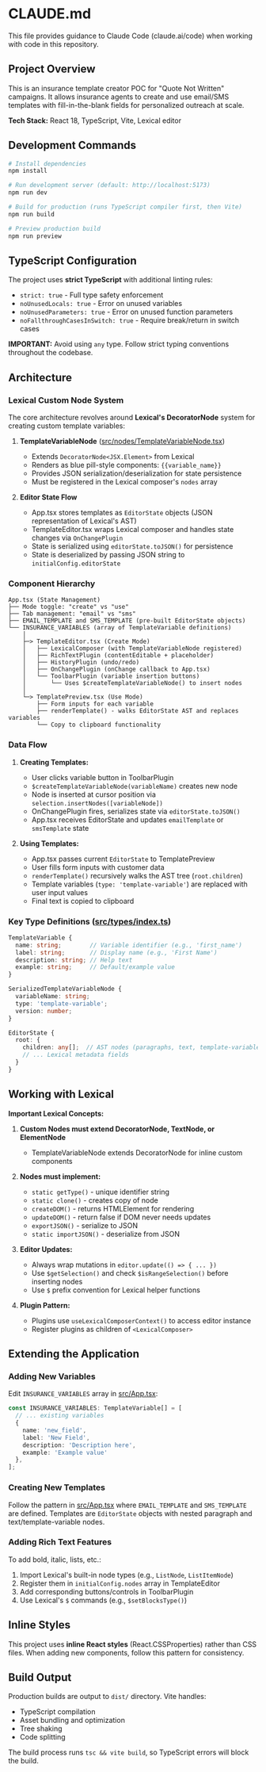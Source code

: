 # CLAUDE.md

This file provides guidance to Claude Code (claude.ai/code) when working with code in this repository.

## Project Overview

This is an insurance template creator POC for "Quote Not Written" campaigns. It allows insurance agents to create and use email/SMS templates with fill-in-the-blank fields for personalized outreach at scale.

**Tech Stack:** React 18, TypeScript, Vite, Lexical editor

## Development Commands

```bash
# Install dependencies
npm install

# Run development server (default: http://localhost:5173)
npm run dev

# Build for production (runs TypeScript compiler first, then Vite)
npm run build

# Preview production build
npm run preview
```

## TypeScript Configuration

The project uses **strict TypeScript** with additional linting rules:
- `strict: true` - Full type safety enforcement
- `noUnusedLocals: true` - Error on unused variables
- `noUnusedParameters: true` - Error on unused function parameters
- `noFallthroughCasesInSwitch: true` - Require break/return in switch cases

**IMPORTANT:** Avoid using `any` type. Follow strict typing conventions throughout the codebase.

## Architecture

### Lexical Custom Node System

The core architecture revolves around **Lexical's DecoratorNode** system for creating custom template variables:

1. **TemplateVariableNode** ([src/nodes/TemplateVariableNode.tsx](src/nodes/TemplateVariableNode.tsx))
   - Extends `DecoratorNode<JSX.Element>` from Lexical
   - Renders as blue pill-style components: `{{variable_name}}`
   - Provides JSON serialization/deserialization for state persistence
   - Must be registered in the Lexical composer's `nodes` array

2. **Editor State Flow**
   - App.tsx stores templates as `EditorState` objects (JSON representation of Lexical's AST)
   - TemplateEditor.tsx wraps Lexical composer and handles state changes via `OnChangePlugin`
   - State is serialized using `editorState.toJSON()` for persistence
   - State is deserialized by passing JSON string to `initialConfig.editorState`

### Component Hierarchy

```
App.tsx (State Management)
├── Mode toggle: "create" vs "use"
├── Tab management: "email" vs "sms"
├── EMAIL_TEMPLATE and SMS_TEMPLATE (pre-built EditorState objects)
└── INSURANCE_VARIABLES (array of TemplateVariable definitions)
    │
    ├─> TemplateEditor.tsx (Create Mode)
    │   ├── LexicalComposer (with TemplateVariableNode registered)
    │   ├── RichTextPlugin (contentEditable + placeholder)
    │   ├── HistoryPlugin (undo/redo)
    │   ├── OnChangePlugin (onChange callback to App.tsx)
    │   └── ToolbarPlugin (variable insertion buttons)
    │       └── Uses $createTemplateVariableNode() to insert nodes
    │
    └─> TemplatePreview.tsx (Use Mode)
        ├── Form inputs for each variable
        ├── renderTemplate() - walks EditorState AST and replaces variables
        └── Copy to clipboard functionality
```

### Data Flow

1. **Creating Templates:**
   - User clicks variable button in ToolbarPlugin
   - `$createTemplateVariableNode(variableName)` creates new node
   - Node is inserted at cursor position via `selection.insertNodes([variableNode])`
   - OnChangePlugin fires, serializes state via `editorState.toJSON()`
   - App.tsx receives EditorState and updates `emailTemplate` or `smsTemplate` state

2. **Using Templates:**
   - App.tsx passes current `EditorState` to TemplatePreview
   - User fills form inputs with customer data
   - `renderTemplate()` recursively walks the AST tree (`root.children`)
   - Template variables (`type: 'template-variable'`) are replaced with user input values
   - Final text is copied to clipboard

### Key Type Definitions ([src/types/index.ts](src/types/index.ts))

```typescript
TemplateVariable {
  name: string;        // Variable identifier (e.g., 'first_name')
  label: string;       // Display name (e.g., 'First Name')
  description: string; // Help text
  example: string;     // Default/example value
}

SerializedTemplateVariableNode {
  variableName: string;
  type: 'template-variable';
  version: number;
}

EditorState {
  root: {
    children: any[];  // AST nodes (paragraphs, text, template-variables)
    // ... Lexical metadata fields
  }
}
```

## Working with Lexical

**Important Lexical Concepts:**

1. **Custom Nodes must extend DecoratorNode, TextNode, or ElementNode**
   - TemplateVariableNode extends DecoratorNode for inline custom components

2. **Nodes must implement:**
   - `static getType()` - unique identifier string
   - `static clone()` - creates copy of node
   - `createDOM()` - returns HTMLElement for rendering
   - `updateDOM()` - return false if DOM never needs updates
   - `exportJSON()` - serialize to JSON
   - `static importJSON()` - deserialize from JSON

3. **Editor Updates:**
   - Always wrap mutations in `editor.update(() => { ... })`
   - Use `$getSelection()` and check `$isRangeSelection()` before inserting nodes
   - Use `$` prefix convention for Lexical helper functions

4. **Plugin Pattern:**
   - Plugins use `useLexicalComposerContext()` to access editor instance
   - Register plugins as children of `<LexicalComposer>`

## Extending the Application

### Adding New Variables

Edit `INSURANCE_VARIABLES` array in [src/App.tsx](src/App.tsx):

```typescript
const INSURANCE_VARIABLES: TemplateVariable[] = [
  // ... existing variables
  {
    name: 'new_field',
    label: 'New Field',
    description: 'Description here',
    example: 'Example value'
  },
];
```

### Creating New Templates

Follow the pattern in [src/App.tsx](src/App.tsx) where `EMAIL_TEMPLATE` and `SMS_TEMPLATE` are defined. Templates are `EditorState` objects with nested paragraph and text/template-variable nodes.

### Adding Rich Text Features

To add bold, italic, lists, etc.:
1. Import Lexical's built-in node types (e.g., `ListNode`, `ListItemNode`)
2. Register them in `initialConfig.nodes` array in TemplateEditor
3. Add corresponding buttons/controls in ToolbarPlugin
4. Use Lexical's `$` commands (e.g., `$setBlocksType()`)

## Inline Styles

This project uses **inline React styles** (React.CSSProperties) rather than CSS files. When adding new components, follow this pattern for consistency.

## Build Output

Production builds are output to `dist/` directory. Vite handles:
- TypeScript compilation
- Asset bundling and optimization
- Tree shaking
- Code splitting

The build process runs `tsc && vite build`, so TypeScript errors will block the build.
